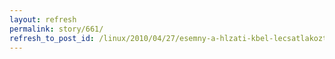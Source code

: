```yaml
---
layout: refresh
permalink: story/661/
refresh_to_post_id: /linux/2010/04/27/esemny-a-hlzati-kbel-lecsatlakoztatsakor
---
```

